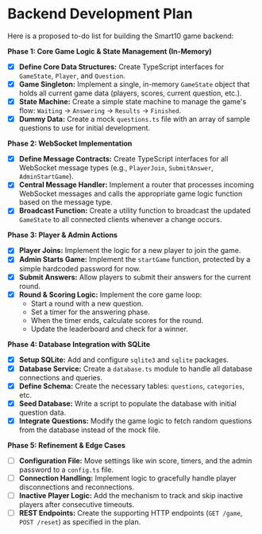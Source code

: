 # Backend Development Plan

Here is a proposed to-do list for building the Smart10 game backend:

**Phase 1: Core Game Logic & State Management (In-Memory)**

- [x] **Define Core Data Structures:** Create TypeScript interfaces for `GameState`, `Player`, and `Question`.
- [x] **Game Singleton:** Implement a single, in-memory `GameState` object that holds all current game data (players, scores, current question, etc.).
- [x] **State Machine:** Create a simple state machine to manage the game's flow: `Waiting` -> `Answering` -> `Results` -> `Finished`.
- [x] **Dummy Data:** Create a mock `questions.ts` file with an array of sample questions to use for initial development.

**Phase 2: WebSocket Implementation**

- [x] **Define Message Contracts:** Create TypeScript interfaces for all WebSocket message types (e.g., `PlayerJoin`, `SubmitAnswer`, `AdminStartGame`).
- [x] **Central Message Handler:** Implement a router that processes incoming WebSocket messages and calls the appropriate game logic function based on the message type.
- [x] **Broadcast Function:** Create a utility function to broadcast the updated `GameState` to all connected clients whenever a change occurs.

**Phase 3: Player & Admin Actions**

- [x] **Player Joins:** Implement the logic for a new player to join the game.
- [x] **Admin Starts Game:** Implement the `startGame` function, protected by a simple hardcoded password for now.
- [x] **Submit Answers:** Allow players to submit their answers for the current round.
- [x] **Round & Scoring Logic:** Implement the core game loop:
  - Start a round with a new question.
  - Set a timer for the answering phase.
  - When the timer ends, calculate scores for the round.
  - Update the leaderboard and check for a winner.

**Phase 4: Database Integration with SQLite**

- [x] **Setup SQLite:** Add and configure `sqlite3` and `sqlite` packages.
- [x] **Database Service:** Create a `database.ts` module to handle all database connections and queries.
- [x] **Define Schema:** Create the necessary tables: `questions`, `categories`, etc.
- [x] **Seed Database:** Write a script to populate the database with initial question data.
- [x] **Integrate Questions:** Modify the game logic to fetch random questions from the database instead of the mock file.

**Phase 5: Refinement & Edge Cases**

- [ ] **Configuration File:** Move settings like win score, timers, and the admin password to a `config.ts` file.
- [ ] **Connection Handling:** Implement logic to gracefully handle player disconnections and reconnections.
- [ ] **Inactive Player Logic:** Add the mechanism to track and skip inactive players after consecutive timeouts.
- [ ] **REST Endpoints:** Create the supporting HTTP endpoints (`GET /game`, `POST /reset`) as specified in the plan.
